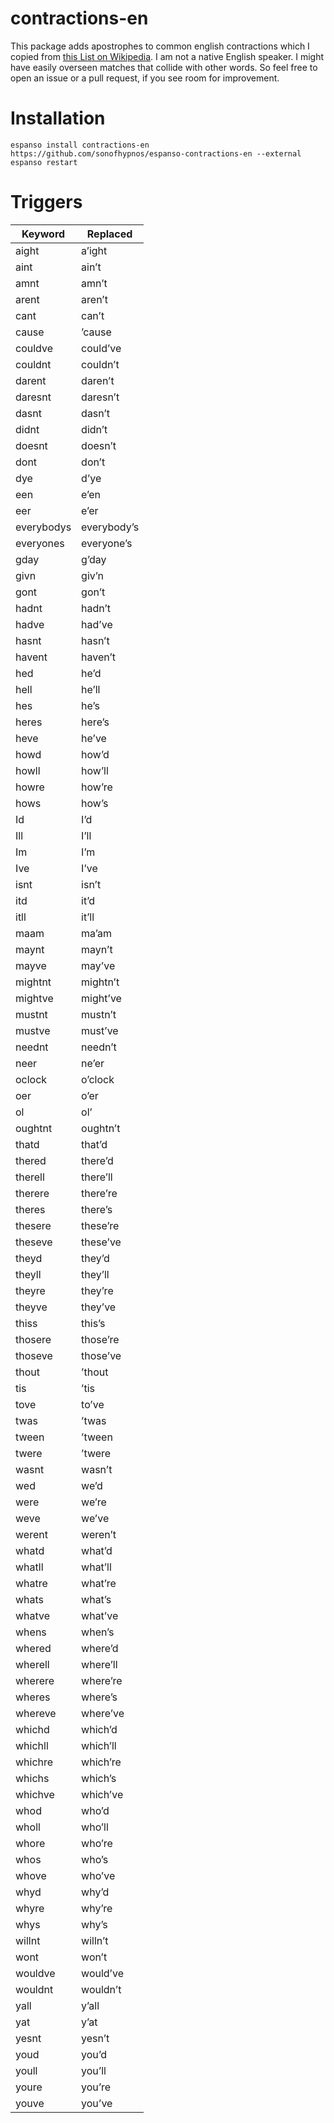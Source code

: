 # contractions-en

This package adds apostrophes to common english contractions which I copied from [this List on Wikipedia](https://en.wikipedia.org/wiki/Wikipedia:List_of_English_contractions). I am not a native English speaker. I might have easily overseen matches that collide with other words. So feel free to open an issue or a pull request, if you see room for improvement.

# Installation

```
espanso install contractions-en https://github.com/sonofhypnos/espanso-contractions-en --external
espanso restart
```


# Triggers

Keyword | Replaced
--- | ---
aight | a’ight
aint | ain’t
amnt | amn’t
arent | aren’t
cant | can’t
cause | ’cause
couldve | could’ve
couldnt | couldn’t
darent | daren’t
daresnt | daresn’t
dasnt | dasn’t
didnt | didn’t
doesnt | doesn’t
dont | don’t
dye | d’ye
een | e’en
eer | e’er
everybodys | everybody’s
everyones | everyone’s
gday | g’day
givn | giv’n
gont | gon’t
hadnt | hadn’t
hadve | had’ve
hasnt | hasn’t
havent | haven’t
hed | he’d
hell | he’ll
hes | he’s
heres | here’s
heve | he’ve
howd | how’d
howll | how’ll
howre | how’re
hows | how’s
Id | I’d
Ill | I’ll
Im | I’m
Ive | I’ve
isnt | isn’t
itd | it’d
itll | it’ll
maam | ma’am
maynt | mayn’t
mayve | may’ve
mightnt | mightn’t
mightve | might’ve
mustnt | mustn’t
mustve | must’ve
neednt | needn’t
neer | ne’er
oclock | o’clock
oer | o’er
ol | ol’
oughtnt | oughtn’t
thatd | that’d
thered | there’d
therell | there’ll
therere | there’re
theres | there’s
thesere | these’re
theseve | these’ve
theyd | they’d
theyll | they’ll
theyre | they’re
theyve | they’ve
thiss | this’s
thosere | those’re
thoseve | those’ve
thout | ’thout
tis | ’tis
tove | to’ve
twas | ’twas
tween | ’tween
twere | ’twere
wasnt | wasn’t
wed | we’d
were | we’re
weve | we’ve
werent | weren’t
whatd | what’d
whatll | what’ll
whatre | what’re
whats | what’s
whatve | what’ve
whens | when’s
whered | where’d
wherell | where’ll
wherere | where’re
wheres | where’s
whereve | where’ve
whichd | which’d
whichll | which’ll
whichre | which’re
whichs | which’s
whichve | which’ve
whod | who’d
wholl | who’ll
whore | who’re
whos | who’s
whove | who’ve
whyd | why’d
whyre | why’re
whys | why’s
willnt | willn’t
wont | won’t
wouldve | would’ve
wouldnt | wouldn’t
yall | y’all
yat | y’at
yesnt | yesn’t
youd | you’d
youll | you’ll
youre | you’re
youve | you’ve
